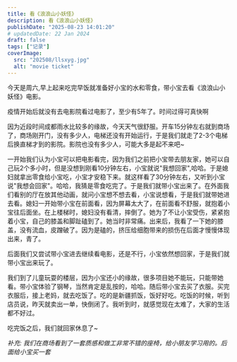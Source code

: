 ```yaml
---
title: 看《浪浪山小妖怪》
description: 看《浪浪山小妖怪》
publishDate: "2025-08-23 14:01:20"
# updatedDate: 22 Jan 2024
draft: false
tags: ["记录"]
coverImage: 
  src: "202508/llsxyg.jpg"
  alt: "movie ticket"
---
```


今天是周六,早上起来吃完早饭就准备好小宝的水和零食，带小宝去看《浪浪山小妖怪》电影。

疫情开始后就没有去电影院看过电影了，至少有5年了。时间过得可真快啊

因为近段时间成都雨水比较多的缘故，今天天气很舒服。开车15分钟左右就到商场了，商场刚开门，没有多少人，电梯还没有开始运行，于是我们就走了2-3个电梯后换直梯才到的影院。影院也没有多少人，可能大多是起不来吧~

一开始我们认为小宝可以把电影看完，因为我们之前把小宝带去朋友家，她可以自己玩2个多小时，但是没想到刚看10分钟左右，小宝就说"我想回家",哈哈。于是媳妇就拿出零食给小宝吃，小宝才安稳下来。就这样看了30分钟左右，又听到小宝说"我想会回家"。哈哈，我猜是零食吃完了。于是我们就带小宝出来了。在外面我们看别的厅在放其他动画，就问小宝想不想去看，小宝说想看，于是我们就带她进去看。媳妇一开始带小宝在前面看，因为屏幕太大了，在前面看不舒服，就抱着小宝往后面坐。在上楼梯时，媳妇没有看清，摔倒了。她为了不让小宝受伤，紧紧抱着小宝，自己的膝盖和脚趾磕到了。她当时非常痛。出来后，我看了一下她的膝盖，没有流血，皮蹭破了。因为是磕的，挤压给细胞带来的损伤在后面才慢慢体现出来，青了。


后面我们又尝试带小宝进去继续看电影，还是不行，小宝依然想回家，于是我们就带小宝出来玩了。

我们到了儿童玩耍的楼层，因为小宝还小的缘故，很多项目她不能玩，只能带她看。带小宝体验了钢琴，当然肯定是乱按的，哈哈。随后带小宝去买了衣服。买完衣服后，接上老妈，就去吃饭了。吃的是新疆抓饭，饭好好吃。吃饭的时候，听到店员说，昨天就卖出一单，快倒闭了。我听到时，就感觉现在太难了，大家的生活都不好过。

吃完饭之后，我们就回家休息了~

_补充: 我们在商场看到了一套质感和做工非常不错的座椅，给小朋友学习用的。后面给小宝买一套_











